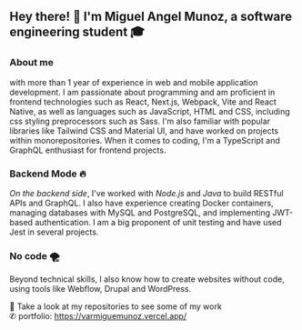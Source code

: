 ## Hey there! 👋 I'm Miguel Angel Munoz, a software engineering student 🎓 

<p>

### About me 

with more than 1 year of experience in web and mobile application development. 
I am passionate about programming and am proficient in frontend technologies such as React, Next.js, Webpack, Vite and React Native, 
as well as languages such as JavaScript, HTML and CSS, including css styling preprocessors such as Sass. 
I'm also familiar with popular libraries like Tailwind CSS and Material UI, and have worked on projects within monorepositories. 
When it comes to coding, I'm a TypeScript and GraphQL enthusiast for frontend projects.

### Backend Mode 🔥

*On the backend side*, I've worked with *Node.js* and *Java* to build RESTful APIs and GraphQL. 
I also have experience creating Docker containers, managing databases with MySQL and PostgreSQL, and implementing JWT-based authentication. 
I am a big proponent of unit testing and have used Jest in several projects.

### No code 🌪️
Beyond technical skills, I also know how to create websites without code, using tools like Webflow, Drupal and WordPress.

👀 Take a look at my repositories to see some of my work <br> 
✆ portfolio: https://varmiguemunoz.vercel.app/ 








